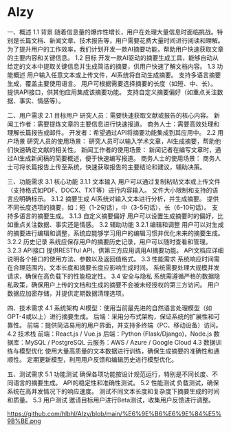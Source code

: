# AIzy
一、概述
1.1 背景
随着信息量的爆炸性增长，用户在处理大量信息时面临挑战。特别是长篇文档、新闻文章、技术报告等，用户需要花费大量时间进行阅读和理解。为了提升用户的工作效率，我们计划开发一款AI摘要功能，帮助用户快速获取文章的主要内容和关键信息。
1.2 目标
开发一款AI驱动的摘要生成工具，能够自动从给定的文本中提取关键信息并生成简洁的摘要，供用户快速了解文档内容。
1.3 功能概述
用户输入任意文本或上传文件，AI系统将自动生成摘要。
支持多语言摘要生成，覆盖主要使用语言。
用户可根据需要选择摘要的长度（如短、中、长）。
提供API接口，供其他应用集成该摘要功能。
支持自定义摘要偏好（如重点关注数据、事实、情感等）。

二、用户需求
2.1 目标用户
研究人员：需要快速获取文献或报告的核心内容。
新闻工作者：需要提炼文章的主要信息进行快速报道。
商务人士：需要高效处理和理解长篇报告或邮件。
开发者：希望通过API将摘要功能集成到其应用中。
2.2 用户场景
研究人员的使用场景：
研究人员可以输入学术文章，AI生成摘要，帮助他们快速确定文献的相关性。
新闻工作者的使用场景：
新闻记者在编写文章时，通过AI生成新闻稿的简要概述，便于快速编写报道。
商务人士的使用场景：
商务人士可将长篇报告上传至系统，快速获取报告的主要结论和建议，辅助决策。

三、功能需求
3.1 核心功能
3.1.1 文本输入
用户可以通过复制粘贴文本或上传文件（支持格式如PDF、DOCX、TXT等）进行内容输入。
文件大小限制和支持的语言应明确标示。
3.1.2 摘要生成
AI系统对输入文本进行分析，并生成摘要。
提供不同长度选项的摘要，如：短（1-2句话），中（3-5句话），长（6-10句话）。
支持多语言的摘要生成。
3.1.3 自定义摘要偏好
用户可以设置生成摘要时的偏好，比如重点关注数据、事实还是情感。
3.2 辅助功能
3.2.1 编辑和调整
用户可以对生成的摘要进行编辑和调整，系统应能够学习用户的编辑习惯并优化未来的摘要生成。
3.2.2 历史记录
系统应保存用户的摘要历史记录，用户可以随时查看和管理。
3.2.3 API接口
提供RESTful API，供第三方应用调用AI摘要功能。
API文档应详细说明各个接口的使用方法、参数以及返回值格式。
3.3 性能需求
系统响应时间需在合理范围内，文本长度和摘要长度应影响生成时间。
系统需要处理大规模并发请求，确保在高负载下的性能稳定性。
3.4 安全与隐私
系统需遵循严格的数据隐私政策，确保用户上传的文档和生成的摘要不会被未经授权的第三方访问。
用户数据应加密存储，并提供定期数据清理选项。

四、技术需求
4.1 系统架构
AI模型：使用当前最先进的自然语言处理模型（如GPT-4或以上）进行摘要生成。
后端：采用分布式架构，保证系统的扩展性和可靠性。
前端：提供简洁易用的用户界面，并支持多终端（PC、移动设备）访问。
4.2 技术栈
前端：React.js / Vue.js
后端：Python (Flask/Django)，Node.js
数据库：MySQL / PostgreSQL
云服务：AWS / Azure / Google Cloud
4.3 数据训练与模型优化
使用大量高质量的文本数据进行训练，确保生成摘要的准确性和通顺性。
定期更新模型，利用用户反馈和编辑历史进行模型优化。

五、测试需求
5.1 功能测试
确保各项功能按设计规范运行，特别是不同长度、不同语言的摘要生成。
API的稳定性和准确性测试。
5.2 性能测试
负载测试，确保系统在高并发情况下的响应速度。
测试不同文本长度和复杂度下摘要生成的时间和质量。
5.3 用户测试
邀请目标用户进行Beta测试，收集用户反馈进行调整。

https://github.com/hlbhl/AIzy/blob/main/%E6%9E%B6%E6%9E%84%E5%9B%BE.png
